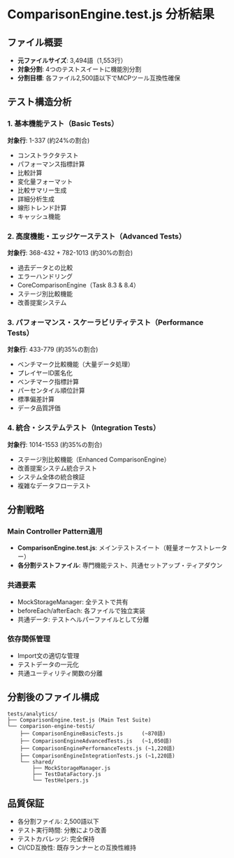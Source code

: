 # ComparisonEngine.test.js 分析結果

## ファイル概要
- **元ファイルサイズ**: 3,494語（1,553行）
- **対象分割**: 4つのテストスイートに機能別分割
- **分割目標**: 各ファイル2,500語以下でMCPツール互換性確保

## テスト構造分析

### 1. 基本機能テスト（Basic Tests）
**対象行**: 1-337 (約24%の割合)
- コンストラクタテスト
- パフォーマンス指標計算
- 比較計算
- 変化量フォーマット
- 比較サマリー生成
- 詳細分析生成
- 線形トレンド計算
- キャッシュ機能

### 2. 高度機能・エッジケーステスト（Advanced Tests）
**対象行**: 368-432 + 782-1013 (約30%の割合)
- 過去データとの比較
- エラーハンドリング
- CoreComparisonEngine（Task 8.3 & 8.4）
- ステージ別比較機能
- 改善提案システム

### 3. パフォーマンス・スケーラビリティテスト（Performance Tests）
**対象行**: 433-779 (約35%の割合)
- ベンチマーク比較機能（大量データ処理）
- プレイヤーID匿名化
- ベンチマーク指標計算
- パーセンタイル順位計算
- 標準偏差計算
- データ品質評価

### 4. 統合・システムテスト（Integration Tests）
**対象行**: 1014-1553 (約35%の割合)
- ステージ別比較機能（Enhanced ComparisonEngine）
- 改善提案システム統合テスト
- システム全体の統合検証
- 複雑なデータフローテスト

## 分割戦略

### Main Controller Pattern適用
- **ComparisonEngine.test.js**: メインテストスイート（軽量オーケストレーター）
- **各分割テストファイル**: 専門機能テスト、共通セットアップ・ティアダウン

### 共通要素
- MockStorageManager: 全テストで共有
- beforeEach/afterEach: 各ファイルで独立実装
- 共通データ: テストヘルパーファイルとして分離

### 依存関係管理
- Import文の適切な管理
- テストデータの一元化
- 共通ユーティリティ関数の分離

## 分割後のファイル構成

```
tests/analytics/
├── ComparisonEngine.test.js (Main Test Suite)
└── comparison-engine-tests/
    ├── ComparisonEngineBasicTests.js      (~870語)
    ├── ComparisonEngineAdvancedTests.js   (~1,050語)
    ├── ComparisonEnginePerformanceTests.js (~1,220語)
    ├── ComparisonEngineIntegrationTests.js (~1,220語)
    └── shared/
        ├── MockStorageManager.js
        ├── TestDataFactory.js
        └── TestHelpers.js
```

## 品質保証
- 各分割ファイル: 2,500語以下
- テスト実行時間: 分散により改善
- テストカバレッジ: 完全保持
- CI/CD互換性: 既存ランナーとの互換性維持